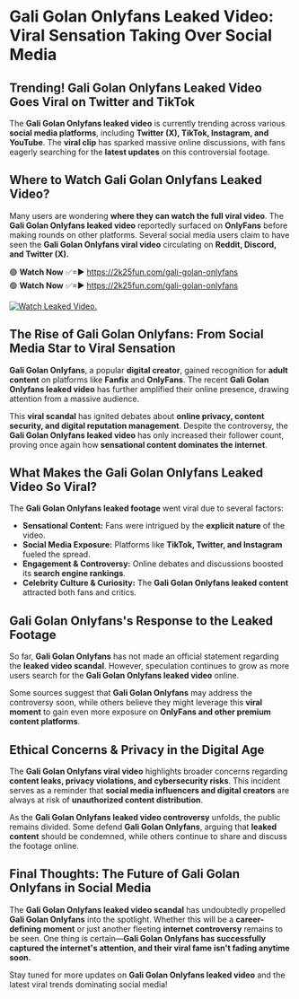 # Gali Golan Onlyfans Leaked Video: Viral Sensation Taking Over Social Media

## **Trending! Gali Golan Onlyfans Leaked Video Goes Viral on Twitter and TikTok**
The **Gali Golan Onlyfans leaked video** is currently trending across various **social media platforms**, including **Twitter (X), TikTok, Instagram, and YouTube**. The **viral clip** has sparked massive online discussions, with fans eagerly searching for the **latest updates** on this controversial footage.

## **Where to Watch Gali Golan Onlyfans Leaked Video?**
Many users are wondering **where they can watch the full viral video**. The **Gali Golan Onlyfans leaked video** reportedly surfaced on **OnlyFans** before making rounds on other platforms. Several social media users claim to have seen the **Gali Golan Onlyfans viral video** circulating on **Reddit, Discord, and Twitter (X).**

🟢 **Watch Now** ✅=► https://2k25fun.com/gali-golan-onlyfans  
🟢 **Watch Now** ✅=► https://2k25fun.com/gali-golan-onlyfans  

[![Watch Leaked Video.](https://miro.medium.com/v2/resize:fit:828/format:webp/1*cilzJN44JGOrTw9NJCrNHA.gif "Watch Leaked Video")](https://2k25fun.com/gali-golan-onlyfans)

## **The Rise of Gali Golan Onlyfans: From Social Media Star to Viral Sensation**
**Gali Golan Onlyfans**, a popular **digital creator**, gained recognition for **adult content** on platforms like **Fanfix** and **OnlyFans**. The recent **Gali Golan Onlyfans leaked video** has further amplified their online presence, drawing attention from a massive audience.

This **viral scandal** has ignited debates about **online privacy, content security, and digital reputation management**. Despite the controversy, the **Gali Golan Onlyfans leaked video** has only increased their follower count, proving once again how **sensational content dominates the internet**.

## **What Makes the Gali Golan Onlyfans Leaked Video So Viral?**
The **Gali Golan Onlyfans leaked footage** went viral due to several factors:
- **Sensational Content:** Fans were intrigued by the **explicit nature** of the video.
- **Social Media Exposure:** Platforms like **TikTok, Twitter, and Instagram** fueled the spread.
- **Engagement & Controversy:** Online debates and discussions boosted its **search engine rankings**.
- **Celebrity Culture & Curiosity:** The **Gali Golan Onlyfans leaked content** attracted both fans and critics.

## **Gali Golan Onlyfans's Response to the Leaked Footage**
So far, **Gali Golan Onlyfans** has not made an official statement regarding the **leaked video scandal**. However, speculation continues to grow as more users search for the **Gali Golan Onlyfans leaked video** online.

Some sources suggest that **Gali Golan Onlyfans** may address the controversy soon, while others believe they might leverage this **viral moment** to gain even more exposure on **OnlyFans and other premium content platforms**.

## **Ethical Concerns & Privacy in the Digital Age**
The **Gali Golan Onlyfans viral video** highlights broader concerns regarding **content leaks, privacy violations, and cybersecurity risks**. This incident serves as a reminder that **social media influencers and digital creators** are always at risk of **unauthorized content distribution**.

As the **Gali Golan Onlyfans leaked video controversy** unfolds, the public remains divided. Some defend **Gali Golan Onlyfans**, arguing that **leaked content** should be condemned, while others continue to share and discuss the footage online.

## **Final Thoughts: The Future of Gali Golan Onlyfans in Social Media**
The **Gali Golan Onlyfans leaked video scandal** has undoubtedly propelled **Gali Golan Onlyfans** into the spotlight. Whether this will be a **career-defining moment** or just another fleeting **internet controversy** remains to be seen. One thing is certain—**Gali Golan Onlyfans has successfully captured the internet's attention, and their viral fame isn't fading anytime soon.**

Stay tuned for more updates on **Gali Golan Onlyfans leaked video** and the latest viral trends dominating social media!